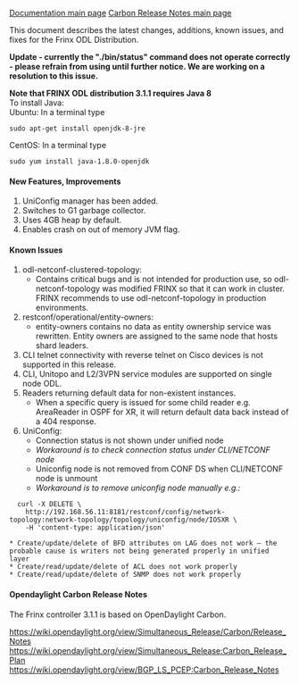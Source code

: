 [Documentation main page](https://frinxio.github.io/Frinx-docs/)
[Carbon Release Notes main page](https://frinxio.github.io/Frinx-docs/FRINX_ODL_Distribution/Carbon/release_notes.html)

This document describes the latest changes, additions, known issues, and fixes for the Frinx ODL Distribution.<!--more-->

**Update - currently the "./bin/status" command does not operate correctly - please refrain from using until further notice. We are working on a resolution to this issue.**

**Note that FRINX ODL distribution 3.1.1 requires Java 8**  
To install Java:  
Ubuntu: In a terminal type

    sudo apt-get install openjdk-8-jre

CentOS: In a terminal type

    sudo yum install java-1.8.0-openjdk

#### New Features, Improvements
1. UniConfig manager has been added.
2. Switches to G1 garbage collector.
3. Uses 4GB heap by default.
4. Enables crash on out of memory JVM flag.

#### Known Issues
1. odl-netconf-clustered-topology:
    * Contains critical bugs and is not intended for production use, so odl-netconf-topology was modified FRINX so that it can work in cluster. FRINX recommends to use odl-netconf-topology in production environments.
2. restconf/operational/entity-owners:
    * entity-owners contains no data as entity ownership service was rewritten. Entity owners are assigned to the same node that hosts shard leaders.
3. CLI telnet connectivity with reverse telnet on Cisco devices is not supported in this release.
4. CLI, Unitopo and L2/3VPN service modules are supported on single node ODL.
5. Readers returning default data for non-existent instances.
    * When a specific query is issued for some child reader e.g. AreaReader in OSPF for XR, it will return default data back instead of a 404 response.
6. UniConfig:
    * Connection status is not shown under unified node
    * *Workaround is to check connection status under CLI/NETCONF node*
    * Uniconfig node is not removed from CONF DS when CLI/NETCONF node is unmount
    * *Workaround is to remove uniconfig node manually e.g.:*
```
  curl -X DELETE \
    http://192.168.56.11:8181/restconf/config/network-topology:network-topology/topology/uniconfig/node/IOSXR \
    -H 'content-type: application/json'
```    
    * Create/update/delete of BFD attributes on LAG does not work – the probable cause is writers not being generated properly in unified layer
    * Create/read/update/delete of ACL does not work properly
    * Create/read/update/delete of SNMP does not work properly

#### Opendaylight Carbon Release Notes
The Frinx controller 3.1.1 is based on OpenDaylight Carbon.

<https://wiki.opendaylight.org/view/Simultaneous_Release/Carbon/Release_Notes>
<https://wiki.opendaylight.org/view/Simultaneous_Release:Carbon_Release_Plan>
<https://wiki.opendaylight.org/view/BGP_LS_PCEP:Carbon_Release_Notes>
